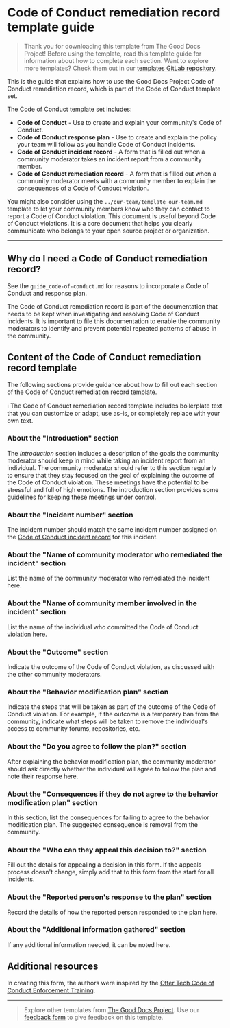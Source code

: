# Code of Conduct remediation record template guide

> Thank you for downloading this template from The Good Docs Project! Before using the template, read this template guide for information about how to complete each section. Want to explore more templates? Check them out in our [templates GitLab repository](https://gitlab.com/tgdp/templates).

This is the guide that explains how to use the Good Docs Project Code of Conduct remediation record, which is part of the Code of Conduct template set.

The Code of Conduct template set includes:

* **Code of Conduct** - Use to create and explain your community's Code of Conduct.
* **Code of Conduct response plan** - Use to create and explain the policy your team will follow as you handle Code of Conduct incidents.
* **Code of Conduct incident record** - A form that is filled out when a community moderator takes an incident report from a community member.
* **Code of Conduct remediation record** - A form that is filled out when a community moderator meets with a community member to explain the consequences of a Code of Conduct violation.

You might also consider using the `../our-team/template_our-team.md` template to let your community members know who they can contact to report a Code of Conduct violation. This document is useful beyond Code of Conduct violations. It is a core document that helps you clearly communicate who belongs to your open source project or organization.

---

## Why do I need a Code of Conduct remediation record?

See the `guide_code-of-conduct.md` for reasons to incorporate a Code of Conduct and response plan.

The Code of Conduct remediation record is part of the documentation that needs to be kept when investigating and resolving Code of Conduct incidents.
It is important to file this documentation to enable the community moderators to identify and prevent potential repeated patterns of abuse in the community.

## Content of the Code of Conduct remediation record template

The following sections provide guidance about how to fill out each section of the Code of Conduct remediation record template.

:information_source: The Code of Conduct remediation record template includes boilerplate text that you can customize or adapt, use as-is, or completely replace with your own text.

### About the "Introduction" section

The *Introduction* section includes a description of the goals the community moderator should keep in mind while taking an incident report from an individual.
The community moderator should refer to this section regularly to ensure that they stay focused on the goal of explaining the outcome of the Code of Conduct violation.
These meetings have the potential to be stressful and full of high emotions.
The introduction section provides some guidelines for keeping these meetings under control.

### About the "Incident number" section

The incident number should match the same incident number assigned on the [Code of Conduct incident record](template_code-of-conduct-incident-record.md) for this incident.

### About the "Name of community moderator who remediated the incident" section

List the name of the community moderator who remediated the incident here.

### About the "Name of community member involved in the incident" section

List the name of the individual who committed the Code of Conduct violation here.

### About the "Outcome" section

Indicate the outcome of the Code of Conduct violation, as discussed with the other community moderators.

### About the "Behavior modification plan" section

Indicate the steps that will be taken as part of the outcome of the Code of Conduct violation.
For example, if the outcome is a temporary ban from the community, indicate what steps will be taken to remove the individual's access to community forums, repositories, etc.

### About the "Do you agree to follow the plan?" section

After explaining the behavior modification plan, the community moderator should ask directly whether the individual will agree to follow the plan and note their response here.

### About the "Consequences if they do not agree to the behavior modification plan" section

In this section, list the consequences for failing to agree to the behavior modification plan.
The suggested consequence is removal from the community.

### About the "Who can they appeal this decision to?" section

Fill out the details for appealing a decision in this form.
If the appeals process doesn't change, simply add that to this form from the start for all incidents.

### About the "Reported person's response to the plan" section

Record the details of how the reported person responded to the plan here.

### About the "Additional information gathered" section

If any additional information needed, it can be noted here.

## Additional resources

In creating this form, the authors were inspired by the [Otter Tech Code of Conduct Enforcement Training](https://otter.technology/code-of-conduct-training/).

---

> Explore other templates from [The Good Docs Project](https://thegooddocsproject.dev/). Use our [feedback form](https://thegooddocsproject.dev/feedback/?template=Code%20of%20conduct%20remediation%20record%20guide) to give feedback on this template.
